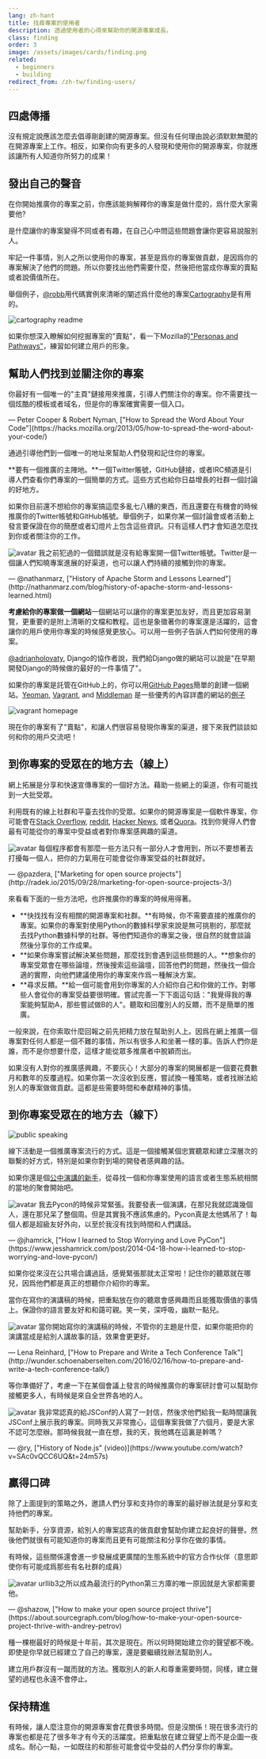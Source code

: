 ```yaml
---
lang: zh-hant
title: 找尋專案的使用者
description: 透過使用者的心得來幫助你的開源專案成長。
class: finding
order: 3
image: /assets/images/cards/finding.png
related:
  - beginners
  - building
redirect_from: /zh-tw/finding-users/
---
```


## 四處傳播

沒有規定說應該怎麼去倡導剛創建的開源專案。但沒有任何理由說必須默默無聞的在開源專案上工作。相反，如果你向有更多的人發現和使用你的開源專案，你就應該讓所有人知道你所努力的成果！

## 發出自己的聲音

在你開始推廣你的專案之前，你應該能夠解釋你的專案是做什麼的，爲什麼大家需要他?

是什麼讓你的專案變得不同或者有趣，在自己心中問這些問題會讓你更容易說服別人。

牢記一件事情，別人之所以使用你的專案，甚至是爲你的專案做貢獻，是因爲你的專案解決了他們的問題。所以你要找出他們需要什麼，然後把他當成你專案的賣點或者說價值所在。

舉個例子，[@robb](https://github.com/robb)用代碼實例來清晰的闡述爲什麼他的專案[Cartography](https://github.com/robb/Cartography)是有用的。

![cartography readme](/assets/images/finding-users/cartography.jpg)

如果你想深入瞭解如何挖掘專案的"賣點"，看一下Mozilla的["Personas and Pathways"](http://mozillascience.github.io/working-open-workshop/personas_pathways/)，練習如何建立用戶的形象。

## 幫助人們找到並關注你的專案

<aside markdown="1" class="pquote">
  你最好有一個唯一的"主頁"鏈接用來推廣，引導人們關注你的專案。你不需要找一個炫酷的模板或者域名，但是你的專案確實需要一個入口。
  <p markdown="1" class="pquote-credit">
— Peter Cooper & Robert Nyman, ["How to Spread the Word About Your Code"](https://hacks.mozilla.org/2013/05/how-to-spread-the-word-about-your-code/)
  </p>
</aside>

通過引導他們到一個唯一的地址來幫助人們發現和記住你的專案。

**要有一個推廣的主陣地。**一個Twitter賬號，GitHub鏈接，或者IRC頻道是引導人們查看你們專案的一個簡單的方式。這些方式也給你日益增長的社群一個討論的好地方。

如果你目前還不想給你的專案搞這麼多亂七八糟的東西，而且還要在有機會的時候推廣你的Twitter帳號和GitHub帳號。舉個例子，如果你某一個討論會或者活動上發言要保證在你的簡歷或者幻燈片上包含這些資訊。只有這樣人們才會知道怎麼找到你或者關注你的工作。

<aside markdown="1" class="pquote">
  <img src="https://avatars2.githubusercontent.com/u/131416?v=3&s=400" class="pquote-avatar" alt="avatar">
  我之前犯過的一個錯誤就是沒有給專案開一個Twitter帳號。Twitter是一個讓人們知曉專案進展的好渠道，也可以讓人們持續的接觸到你的專案。
  <p markdown="1" class="pquote-credit">
— @nathanmarz, ["History of Apache Storm and Lessons Learned"](http://nathanmarz.com/blog/history-of-apache-storm-and-lessons-learned.html)
  </p>
</aside>

**考慮給你的專案做一個網站**一個網站可以讓你的專案更加友好，而且更加容易瀏覽，更重要的是附上清晰的文檔和教程。這也是象徵著你的專案還是活躍的，這會讓你的用戶使用你專案的時候感覺更放心。可以用一些例子告訴人們如何使用的專案。

[@adrianholovaty](https://news.ycombinator.com/item?id=7531689), Django的協作者說，我們給Django做的網站可以說是"在早期開發Django的時候做的最好的一件事情了"。

如果你的專案是託管在GitHub上的，你可以用[GitHub Pages](https://pages.github.com/)簡單的創建一個網站。[Yeoman](http://yeoman.io/), [Vagrant](https://www.vagrantup.com/), and [Middleman](https://middlemanapp.com/) 是一些優秀的內容詳盡的網站的[例子](https://github.com/showcases/github-pages-examples)

![vagrant homepage](/assets/images/finding-users/vagrant_homepage.png)

現在你的專案有了"賣點"，和讓人們很容易發現你專案的渠道，接下來我們談談如何和你的用戶交流吧！

## 到你專案的受眾在的地方去（線上）

網上拓展是分享和快速宣傳專案的一個好方法。藉助一些網上的渠道，你有可能找到一大批受眾。

利用既有的線上社群和平臺去找你的受眾。如果你的開源專案是一個軟件專案，你可能會在[Stack Overflow](http://stackoverflow.com/), [reddit](http://www.reddit.com), [Hacker News](https://news.ycombinator.com/), 或者[Quora](https://www.quora.com/)。找到你覺得人們會最有可能從你的專案中受益或者對你專案感興趣的渠道。

<aside markdown="1" class="pquote">
  <img src="https://avatars1.githubusercontent.com/u/169328?v=3&s=400" class="pquote-avatar" alt="avatar">
  每個程序都會有那麼一些方法只有一部分人才會用到，所以不要想著去打擾每一個人，把你的力氣用在可能會從你專案受益的社群就好。
  <p markdown="1" class="pquote-credit">
— @pazdera, ["Marketing for open source projects"](http://radek.io/2015/09/28/marketing-for-open-source-projects-3/)
  </p>
</aside>

來看看下面的一些方法吧，也許推廣你的專案的時候用得著。

* **快找找有沒有相關的開源專案和社群。**有時候，你不需要直接的推廣你的專案。如果你的專案對使用Python的數據科學家來說是無可挑剔的，那麼就去找Python數據科學的社群。等他們知道你的專案之後，很自然的就會談論然後分享你的工作成果。
* **如果你專案嘗試解決某些問題，那麼找到會遇到這些問題的人。**想象你的專案受眾會在哪些論壇，然後搜索這些論壇，回答他們的問題，然後找一個合適的實際，向他們建議使用你的專案來作爲一種解決方案。
* **尋求反饋。**給一個可能會用到你專案的人介紹你自己和你做的工作。對哪些人會從你的專案受益要很明確。嘗試完善一下下面這句話："我覺得我的專案能夠幫助A，那些嘗試做B的人"。聽取和回覆別人的反饋，而不是簡單的推廣。

一般來說，在你索取什麼回報之前先把精力放在幫助別人上。因爲在網上推廣一個專案對任何人都是一個不難的事情，所以有很多人和坐著一樣的事。告訴人們你是誰，而不是你想要什麼，這樣才能從眾多推廣者中脫穎而出。

如果沒有人對你的推廣感興趣，不要灰心！大部分的專案的開展都是一個要花費數月和數年的反覆過程。如果你第一次沒收到反應，嘗試換一種策略，或者找辦法給別人的專案做做貢獻。這都是些需要時間和奉獻精神的事情。

## 到你專案受眾在的地方去（線下）

![public speaking](/assets/images/finding-users/public_speaking.jpg)

線下活動是一個推廣專案流行的方式。這是一個接觸某個忠實聽眾和建立深層次的聯繫的好方式，特別是如果你對到場的開發者感興趣的話。

如果你還是個[公中演講的新手](http://speaking.io/)，從尋找一個和你專案使用的語言或者生態系統相關的當地的聚會開始吧。

<aside markdown="1" class="pquote">
  <img src="https://avatars0.githubusercontent.com/u/83444?v=3&s=460" class="pquote-avatar" alt="avatar">
  我去Pycon的時候非常緊張。我要發表一個演講，在那兒我就認識幾個人，還在那兒呆了整個周。但是其實我不應該焦慮的。Pycon真是太他媽吊了！每個人都是超級友好外向，以至於我沒有找到時間和人們講話。
  <p markdown="1" class="pquote-credit">
— @jhamrick, ["How I learned to Stop Worrying and Love PyCon"](https://www.jesshamrick.com/post/2014-04-18-how-i-learned-to-stop-worrying-and-love-pycon/)
  </p>
</aside>

如果你從來沒在公共場合講過話，感覺緊張那就太正常啦！記住你的聽眾就在哪兒，因爲他們都是真正的想聽你介紹你的專案。

當你在寫你的演講稿的時候，把重點放在你的聽眾會感興趣而且能獲取價值的事情上。保證你的語言要友好和和藹可親。笑一笑，深呼吸，幽默一點兒。

<aside markdown="1" class="pquote">
  <img src="/assets/images/finding-users/lena.jpg" class="pquote-avatar" alt="avatar">
  當你開始寫你的演講稿的時候，不管你的主題是什麼，如果你能把你的演講當成是給別人講故事的話，效果會更更好。
  <p markdown="1" class="pquote-credit">
— Lena Reinhard, ["How to Prepare and Write a Tech Conference Talk"](http://wunder.schoenaberselten.com/2016/02/16/how-to-prepare-and-write-a-tech-conference-talk/)
  </p>
</aside>

等你準備好了，考慮一下在某個會議上發言的時候推廣你的專案研討會可以幫助你接觸更多人，有時候是來自全世界各地的人。

<aside markdown="1" class="pquote">
  <img src="https://avatars2.githubusercontent.com/u/80?v=3&s=460" class="pquote-avatar" alt="avatar">
  我非常認真的給JSConf的人寫了一封信，然後求他們給我一點時間讓我JSConf上展示我的專案。同時我又非常擔心，這個專案我做了六個月，要是大家不認可怎麼辦。那時候我就一直在想，我的天，我他媽在這裏是幹嗎？
  <p markdown="1" class="pquote-credit">
— @ry, ["History of Node.js" (video)](https://www.youtube.com/watch?v=SAc0vQCC6UQ&t=24m57s)
  </p>
</aside>

## 贏得口碑

除了上面提到的策略之外，邀請人們分享和支持你的專案的最好辦法就是分享和支持他們的專案。

幫助新手，分享資源，給別人的專案認真的做貢獻會幫助你建立起良好的聲譽。然後他們就很有可能知道你的專案而且更有可能關注和分享你在做的事情。

有時候，這些關係還會進一步發展成更廣闊的生態系統中的官方合作伙伴（意思即使你有可能成爲那些有名社群的成員）

<aside markdown="1" class="pquote">
  <img src="https://avatars2.githubusercontent.com/u/6292?v=3&s=400" class="pquote-avatar" alt="avatar">
  urllib3之所以成為最流行的Python第三方庫的唯一原因就是大家都需要他。
  <p markdown="1" class="pquote-credit">
— @shazow, ["How to make your open source project thrive"](https://about.sourcegraph.com/blog/how-to-make-your-open-source-project-thrive-with-andrey-petrov)
  </p>
</aside>

種一棵樹最好的時候是十年前，其次是現在。所以何時開始建立你的聲望都不晚。即使是你早就已經建立了自己的專案，還是要繼續找辦法幫助別人。

建立用戶群沒有一蹴而就的方法。獲取別人的新人和尊重需要時間，同樣，建立聲望的過程也永遠不會停止。

## 保持精進

有時候，讓人麼注意你的開源專案會花費很多時間。但是沒關係！現在很多流行的專案也都是花了很多年才有今天的活躍度。把重點放在建立聲望上而不是企圖一夜成名。耐心一點，一如既往的和那些可能會從中受益的人們分享你的專案。
